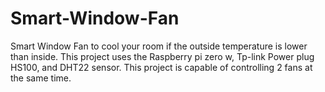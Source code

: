 # Smart-Window-Fan
Smart Window Fan to cool your room if the outside temperature is lower than inside. 
This project uses the Raspberry pi zero w, Tp-link Power plug HS100,  and DHT22 sensor. This project is capable of controlling 2 fans at the same time.
